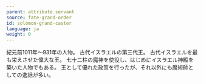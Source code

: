 ```yaml
---
parent: attribute.servant
source: fate-grand-order
id: solomon-grand-caster
language: ja
weight: 0
---
```


紀元前1011年～931年の人物。
古代イスラエルの第三代王。
古代イスラエルを最も栄えさせた偉大な王。
七十二柱の魔神を使役し、はじめにイスラエル神殿を築いた人物でもある。
王として優れた政策を行ったが、それ以外にも魔術師としての逸話が多い。
